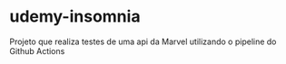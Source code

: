 # udemy-insomnia
Projeto que realiza testes de uma api da Marvel utilizando o pipeline do Github Actions

